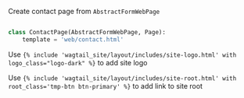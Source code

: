 

Create contact page from `AbstractFormWebPage`
```python

class ContactPage(AbstractFormWebPage, Page):
    template = 'web/contact.html'

```

Use `{% include 'wagtail_site/layout/includes/site-logo.html' with logo_class="logo-dark" %}` to add site logo

Use `{% include 'wagtail_site/layout/includes/site-root.html' with root_class='tmp-btn btn-primary' %}` to add link to site root